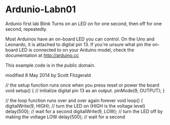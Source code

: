 # Ardunio-Labn01
Ardunio first lab
Blink
  Turns on an LED on for one second, then off for one second, repeatedly.

  Most Arduinos have an on-board LED you can control. On the Uno and
  Leonardo, it is attached to digital pin 13. If you're unsure what
  pin the on-board LED is connected to on your Arduino model, check
  the documentation at http://arduino.cc

  This example code is in the public domain.

  modified 8 May 2014
  by Scott Fitzgerald

// the setup function runs once when you press reset or power the board
void setup() {
  // initialize digital pin 13 as an output.
  pinMode(9, OUTPUT);
}

// the loop function runs over and over again forever
void loop() {
  digitalWrite(9, HIGH);   // turn the LED on (HIGH is the voltage level)
  delay(500);              // wait for a second
  digitalWrite(9, LOW);    // turn the LED off by making the voltage LOW
  delay(500);              // wait for a second
